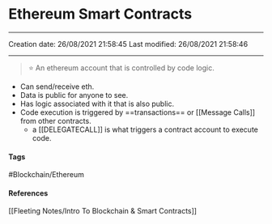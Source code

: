# Ethereum Smart Contracts
---

Creation date: 26/08/2021 21:58:45
Last modified: 26/08/2021 21:58:46

---

> ⭐  An ethereum account that is controlled by code logic.

- Can send/receive eth.
- Data is public for anyone to see.
- Has logic associated with it that is also public.
- Code execution is triggered by ==transactions== or [[Message Calls]] from other contracts.
	- a [[DELEGATECALL]] is what triggers a contract account to execute code.
	

#### Tags
#Blockchain/Ethereum

#### References
[[Fleeting Notes/Intro To Blockchain & Smart Contracts]]




